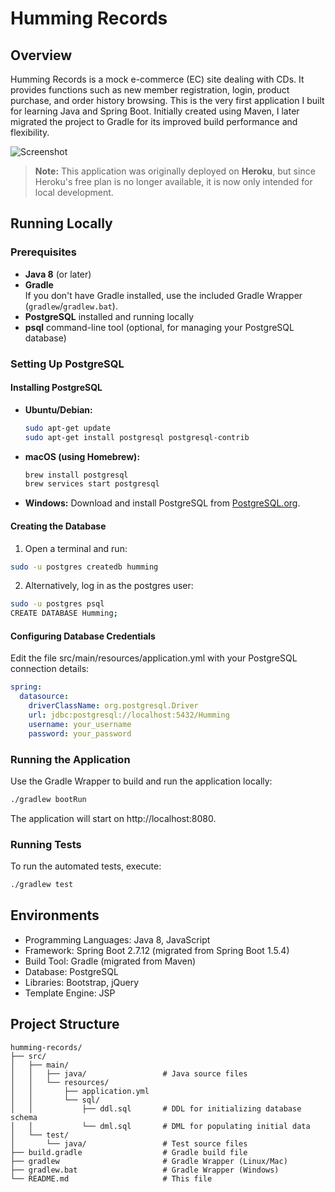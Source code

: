 # Humming Records

## Overview

Humming Records is a mock e-commerce (EC) site dealing with CDs. It provides functions such as new member registration, login, product purchase, and order history browsing. This is the very first application I built for learning Java and Spring Boot. Initially created using Maven, I later migrated the project to Gradle for its improved build performance and flexibility.

![Screenshot](https://user-images.githubusercontent.com/44774033/64426848-a58e4580-d0ea-11e9-937e-c9e92e506ef3.png)

> **Note:** This application was originally deployed on **Heroku**, but since Heroku's free plan is no longer available, it is now only intended for local development.

## Running Locally

### Prerequisites

- **Java 8** (or later)
- **Gradle**  
  If you don't have Gradle installed, use the included Gradle Wrapper (`gradlew`/`gradlew.bat`).
- **PostgreSQL** installed and running locally
- **psql** command-line tool (optional, for managing your PostgreSQL database)

### Setting Up PostgreSQL

#### Installing PostgreSQL

- **Ubuntu/Debian:**
  ```bash
  sudo apt-get update
  sudo apt-get install postgresql postgresql-contrib
  ```

- **macOS (using Homebrew):**
  ```bash
  brew install postgresql
  brew services start postgresql
  ```

- **Windows:**
Download and install PostgreSQL from [PostgreSQL.org](https://www.postgresql.org/download/).

#### Creating the Database

1. Open a terminal and run:

  ```bash
  sudo -u postgres createdb humming
  ```

2. Alternatively, log in as the postgres user:

  ```bash
  sudo -u postgres psql
  CREATE DATABASE Humming;
  ```

#### Configuring Database Credentials

Edit the file src/main/resources/application.yml with your PostgreSQL connection details:

```yaml
spring:
  datasource:
    driverClassName: org.postgresql.Driver
    url: jdbc:postgresql://localhost:5432/Humming
    username: your_username
    password: your_password
```

### Running the Application

Use the Gradle Wrapper to build and run the application locally:

```bash
./gradlew bootRun
```

The application will start on http://localhost:8080.

### Running Tests

To run the automated tests, execute:

```bash
./gradlew test
```

## Environments

- Programming Languages: Java 8, JavaScript
- Framework: Spring Boot 2.7.12 (migrated from Spring Boot 1.5.4)
- Build Tool: Gradle (migrated from Maven)
- Database: PostgreSQL
- Libraries: Bootstrap, jQuery
- Template Engine: JSP

## Project Structure

```
humming-records/
├── src/
│   ├── main/
│   │   ├── java/                 # Java source files
│   │   └── resources/
│   │       ├── application.yml
│   │       └── sql/
│   │           ├── ddl.sql       # DDL for initializing database schema
│   │           └── dml.sql       # DML for populating initial data
│   └── test/
│       └── java/                 # Test source files
├── build.gradle                  # Gradle build file
├── gradlew                       # Gradle Wrapper (Linux/Mac)
├── gradlew.bat                   # Gradle Wrapper (Windows)
└── README.md                     # This file
```
 